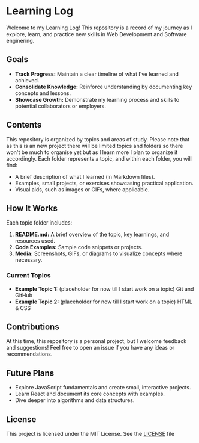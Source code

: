 # Learning Log

Welcome to my Learning Log! This repository is a record of my journey as I explore, learn, and practice new skills in Web Development and Software enginering.

## Goals

- **Track Progress:** Maintain a clear timeline of what I’ve learned and achieved.
- **Consolidate Knowledge:** Reinforce understanding by documenting key concepts and lessons.
- **Showcase Growth:** Demonstrate my learning process and skills to potential collaborators or employers.

## Contents

This repository is organized by topics and areas of study. Please note that as this is an new project there will be limited topics and folders so there won't be much to organise yet but as I learn more I plan to organize it accordingly. Each folder represents a topic, and within each folder, you will find:

- A brief description of what I learned (in Markdown files).
- Examples, small projects, or exercises showcasing practical application.
- Visual aids, such as images or GIFs, where applicable.

## How It Works

Each topic folder includes:

1. **README.md:** A brief overview of the topic, key learnings, and resources used.
2. **Code Examples:** Sample code snippets or projects.
3. **Media:** Screenshots, GIFs, or diagrams to visualize concepts where necessary.

### Current Topics

- **Example Topic 1:** (placeholder for now till I start work on a topic) Git and GitHub
- **Example Topic 2:** (placeholder for now till I start work on a topic) HTML & CSS

## Contributions

At this time, this repository is a personal project, but I welcome feedback and suggestions! Feel free to open an issue if you have any ideas or recommendations.

## Future Plans

- Explore JavaScript fundamentals and create small, interactive projects.
- Learn React and document its core concepts with examples.
- Dive deeper into algorithms and data structures.

## License

This project is licensed under the MIT License. See the [LICENSE](LICENSE) file